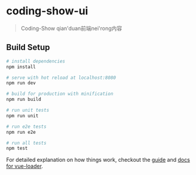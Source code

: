 # coding-show-ui

> Coding-Show qian'duan前端nei'rong内容

## Build Setup

``` bash
# install dependencies
npm install

# serve with hot reload at localhost:8080
npm run dev

# build for production with minification
npm run build

# run unit tests
npm run unit

# run e2e tests
npm run e2e

# run all tests
npm test
```

For detailed explanation on how things work, checkout the [guide](http://vuejs-templates.github.io/webpack/) and [docs for vue-loader](http://vuejs.github.io/vue-loader).
